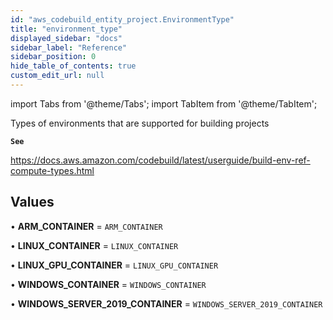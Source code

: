 ```yaml
---
id: "aws_codebuild_entity_project.EnvironmentType"
title: "environment_type"
displayed_sidebar: "docs"
sidebar_label: "Reference"
sidebar_position: 0
hide_table_of_contents: true
custom_edit_url: null
---
```


import Tabs from '@theme/Tabs';
import TabItem from '@theme/TabItem';

Types of environments that are supported for building projects

**`See`**

https://docs.aws.amazon.com/codebuild/latest/userguide/build-env-ref-compute-types.html

## Values

• **ARM\_CONTAINER** = `ARM_CONTAINER`

• **LINUX\_CONTAINER** = `LINUX_CONTAINER`

• **LINUX\_GPU\_CONTAINER** = `LINUX_GPU_CONTAINER`

• **WINDOWS\_CONTAINER** = `WINDOWS_CONTAINER`

• **WINDOWS\_SERVER\_2019\_CONTAINER** = `WINDOWS_SERVER_2019_CONTAINER`
